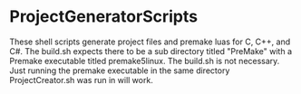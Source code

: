 # ProjectGeneratorScripts
These shell scripts generate project files and premake luas for C, C++, and C#.
The build.sh expects there to be a sub directory titled "PreMake" with a Premake executable titled premake5linux.
The build.sh is not necessary. Just running the premake executable in the same directory ProjectCreator.sh was run in will work.
